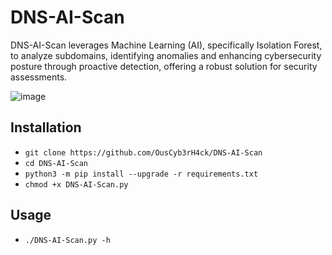 # DNS-AI-Scan
DNS-AI-Scan leverages Machine Learning (AI), specifically Isolation Forest, to analyze subdomains, identifying anomalies and enhancing cybersecurity posture through proactive detection, offering a robust solution for security assessments.

![image](https://github.com/OusCyb3rH4ck/DNS-AI-Scan/assets/158448818/c89ec46f-3c11-4e65-b48d-37888ada2a20)

## Installation
- `git clone https://github.com/OusCyb3rH4ck/DNS-AI-Scan`
- `cd DNS-AI-Scan`
- `python3 -m pip install --upgrade -r requirements.txt`
- `chmod +x DNS-AI-Scan.py`

## Usage
- `./DNS-AI-Scan.py -h`

